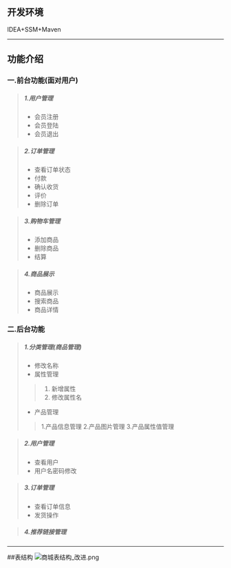 ## 开发环境
IDEA+SSM+Maven
_____

## 功能介绍
### 一.前台功能(面对用户)
> ##### 1.用户管理
> * 会员注册
> * 会员登陆
> * 会员退出

> ##### 2.订单管理
>* 查看订单状态
>* 付款
>* 确认收货
>* 评价
>* 删除订单

>##### 3.购物车管理
> * 添加商品
> * 删除商品
> * 结算

> ##### 4.商品展示
> * 商品展示
> * 搜索商品
> * 商品详情

### 二.后台功能
> ##### 1.分类管理(商品管理)
> * 修改名称
> * 属性管理
> >1. 新增属性
>> 2. 修改属性名
> *  产品管理
> >1.产品信息管理
>> 2.产品图片管理
>> 3.产品属性值管理

>##### 2.用户管理
> * 查看用户
> * 用户名密码修改

> ##### 3.订单管理
> * 查看订单信息
> * 发货操作

> ##### 4.推荐链接管理
____
##表结构
![商城表结构_改进.png](https://upload-images.jianshu.io/upload_images/2155796-f52bf927b9611595.png?imageMogr2/auto-orient/strip%7CimageView2/2/w/1240)







